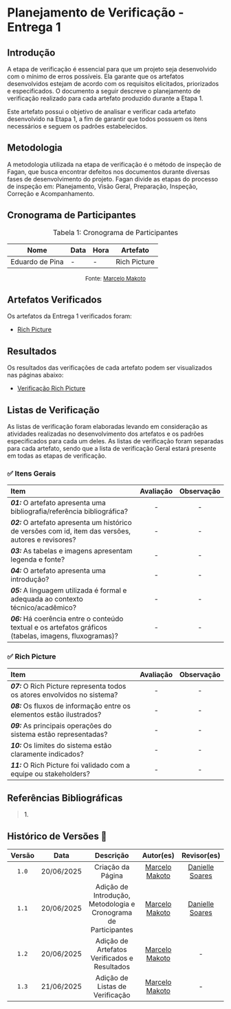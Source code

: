 # Planejamento de Verificação - Entrega 1

## Introdução

A etapa de verificação é essencial para que um projeto seja desenvolvido com o mínimo de erros possíveis. Ela garante que os artefatos desenvolvidos estejam de acordo com os requisitos elicitados, priorizados e especificados. O documento a seguir descreve o planejamento de verificação realizado para cada artefato produzido durante a Etapa 1.

Este artefato possui o objetivo de analisar e verificar cada artefato desenvolvido na Etapa 1, a fim de garantir que todos possuem os itens necessários e seguem os padrões estabelecidos.

## Metodologia

A metodologia utilizada na etapa de verificação é o método de inspeção de Fagan, que busca encontrar defeitos nos documentos durante diversas fases de desenvolvimento do projeto. Fagan divide as etapas do processo de inspeção em: Planejamento, Visão Geral, Preparação, Inspeção, Correção e Acompanhamento.

## Cronograma de Participantes

<font size="3"><p style="text-align: center">Tabela 1: Cronograma de Participantes</p></font>

<div align="center">

<table>
  <thead>
    <tr>
      <th>Nome</th>
      <th>Data</th>
      <th>Hora</th>
      <th>Artefato</th>
    </tr>
  </thead>
  <tbody>
    <tr>
      <td> Eduardo de Pina </td>
      <td> - </td>
      <td> - </td>
      <td> Rich Picture </td>
    </tr>
  </tbody>
</table>

</div>

<font size="2"><p style="text-align: center">Fonte: [Marcelo Makoto](https://github.com/MM4k) </p></font>

## Artefatos Verificados

Os artefatos da Entrega 1 verificados foram:

- <a href = https://requisitos-de-software.github.io/2025.1-FGTS/Pre-Rastreabilidade/Rich-Picture/>Rich Picture</a>

## Resultados

Os resultados das verificações de cada artefato podem ser visualizados nas páginas abaixo:

- <a href = https://requisitos-de-software.github.io/2025.1-FGTS/Verificacao/Grupo/Entrega-1/verificacao-rich-picture/>Verificação Rich Picture</a>

## Listas de Verificação

As listas de verificação foram elaboradas levando em consideração as atividades realizadas no desenvolvimento dos artefatos e os padrões especificados para cada um deles. As listas de verificação foram separadas para cada artefato, sendo que a lista de verificação Geral estará presente em todas as etapas de verificação.

### ✅ Itens Gerais

| Item | Avaliação | Observação |
| :---- | :---: | :---: |
| ***01:*** O artefato apresenta uma bibliografia/referência bibliográfica? | - | - |
| ***02:*** O artefato apresenta um histórico de versões com id, item das versões, autores e revisores? | - | - |
| ***03:*** As tabelas e imagens apresentam legenda e fonte? | - | - |
| ***04:*** O artefato apresenta uma introdução? | - | - |
| ***05:*** A linguagem utilizada é formal e adequada ao contexto técnico/acadêmico? | - | - |
| ***06:*** Há coerência entre o conteúdo textual e os artefatos gráficos (tabelas, imagens, fluxogramas)? | - | - |

### ✅ Rich Picture

| Item | Avaliação | Observação |
| :---- | :---: | :---: |
| ***07:*** O Rich Picture representa todos os atores envolvidos no sistema? | - | - |
| ***08:*** Os fluxos de informação entre os elementos estão ilustrados? | - | - |
| ***09:*** As principais operações do sistema estão representadas? | - | - |
| ***10:*** Os limites do sistema estão claramente indicados? | - | - |
| ***11:*** O Rich Picture foi validado com a equipe ou stakeholders? | - | - |

## Referências Bibliográficas

> <a id="REF1">1.</a> 

## Histórico de Versões 📅

| Versão | Data | Descrição | Autor(es) | Revisor(es) |
| :-: | :-: | :-: | :-: | :-: |
| `1.0` | 20/06/2025 | Criação da Página | [Marcelo Makoto](https://github.com/MM4k) | [Danielle Soares](https://github.com/danielle-soaress) |
| `1.1` | 20/06/2025 | Adição de Introdução, Metodologia e Cronograma de Participantes | [Marcelo Makoto](https://github.com/MM4k) | [Danielle Soares](https://github.com/danielle-soaress) |
| `1.2` | 20/06/2025 | Adição de Artefatos Verificados e Resultados | [Marcelo Makoto](https://github.com/MM4k) | - |
| `1.3` | 21/06/2025 | Adição de Listas de Verificação | [Marcelo Makoto](https://github.com/MM4k) | - |